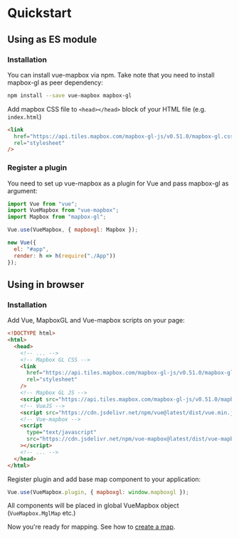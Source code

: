 # Quickstart

## Using as ES module

### Installation

You can install vue-mapbox via npm. Take note that you need to install mapbox-gl as peer dependency:

```bash
npm install --save vue-mapbox mapbox-gl
```

Add mapbox CSS file to `<head></head>` block of your HTML file (e.g. `index.html`)

```html
<link
  href="https://api.tiles.mapbox.com/mapbox-gl-js/v0.51.0/mapbox-gl.css"
  rel="stylesheet"
/>
```

### Register a plugin

You need to set up vue-mapbox as a plugin for Vue and pass mapbox-gl as argument:

```javascript
import Vue from "vue";
import VueMapbox from "vue-mapbox";
import Mapbox from "mapbox-gl";

Vue.use(VueMapbox, { mapboxgl: Mapbox });

new Vue({
  el: "#app",
  render: h => h(require("./App"))
});
```

## Using in browser

### Installation

Add Vue, MapboxGL and Vue-mapbox scripts on your page:

```html
<!DOCTYPE html>
<html>
  <head>
    <!-- ... -->
    <!-- Mapbox GL CSS -->
    <link
      href="https://api.tiles.mapbox.com/mapbox-gl-js/v0.51.0/mapbox-gl.css"
      rel="stylesheet"
    />
    <!-- Mapbox GL JS -->
    <script src="https://api.tiles.mapbox.com/mapbox-gl-js/v0.51.0/mapbox-gl.js"></script>
    <!-- VueJS -->
    <script src="https://cdn.jsdelivr.net/npm/vue@latest/dist/vue.min.js"></script>
    <!-- Vue-mapbox -->
    <script
      type="text/javascript"
      src="https://cdn.jsdelivr.net/npm/vue-mapbox@latest/dist/vue-mapbox.min.js"
    ></script>
    <!-- ... -->
  </head>
</html>
```

Register plugin and add base map component to your application:

```javascript
Vue.use(VueMapbox.plugin, { mapboxgl: window.mapboxgl });
```

All components will be placed in global VueMapbox object (`VueMapbox.MglMap` etc.)

Now you're ready for mapping. See how to [create a map](/guide/basemap.md).
